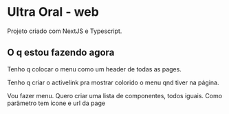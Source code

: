 # Ultra Oral - web

Projeto criado com NextJS e Typescript.

## O q estou fazendo agora

Tenho q colocar o menu como um header de todas as pages.

Tenho q criar o activelink pra mostrar colorido o menu qnd tiver na página.

Vou fazer menu. Quero criar uma lista de componentes, todos iguais. Como parämetro tem icone e url da page
